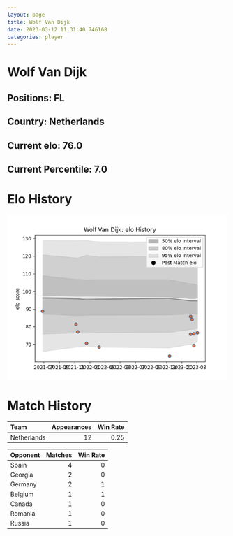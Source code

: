 ```yaml
---  
layout: page  
title: Wolf Van Dijk  
date: 2023-03-12 11:31:40.746168  
categories: player  
---
```

# Wolf Van Dijk

## Positions: FL

## Country: Netherlands

## Current elo: 76.0

## Current Percentile: 7.0

# Elo History


![elo history](history_WolfVanDijk.png)
# Match History


| Team        |   Appearances |   Win Rate |
|:------------|--------------:|-----------:|
| Netherlands |            12 |       0.25 |

| Opponent   |   Matches |   Win Rate |
|:-----------|----------:|-----------:|
| Spain      |         4 |          0 |
| Georgia    |         2 |          0 |
| Germany    |         2 |          1 |
| Belgium    |         1 |          1 |
| Canada     |         1 |          0 |
| Romania    |         1 |          0 |
| Russia     |         1 |          0 |
